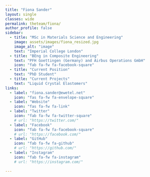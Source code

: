 ```yaml
---
title: "Fiona Sander"
layout: single
classes: wide
permalink: theteam/fiona/
author_profile: false
sidebar:
  - title: "MSc in Materials Science and Engineering"
    image: assets/images/fiona_resized.jpg
    image_alt: "image"
    text: "Imperial College London"
  - title: "BEng in Composite Engineering"
    text: "PFH Goettingen (Germany) and Airbus Operations GmbH"
    icon: "fab fa-fw fa-facebook-square"
  - title: "Current Position"
    text: "PhD Student"
  - title: "Current Projects"
    text: "Liquid Crystal Elastomers"
links:
  - label: "fiona.sander@ewetel.net"
    icon: "fas fa-fw fa-envelope-square"
  - label: "Website"
    icon: "fas fa-fw fa-link"
  - label: "Twitter"
    icon: "fab fa-fw fa-twitter-square"
    # url: "https://twitter.com/"
  - label: "Facebook"
    icon: "fab fa-fw fa-facebook-square"
    # url: "https://facebook.com/"
  - label: "GitHub"
    icon: "fab fa-fw fa-github"
    # url: "https://github.com/"
  - label: "Instagram"
    icon: "fab fa-fw fa-instagram"
    # url: "https://instagram.com/" 
      
---
```


  <i class="fa fa-fw fa-phone" url="https://facebook.com/"></i>
  <i class="fas fa-fw fa-envelope-square"></i>
  <i class="fab fa-fw fa-github"></i> 
